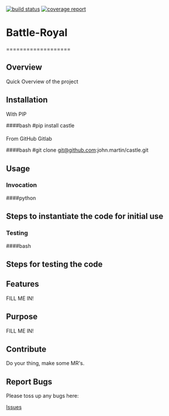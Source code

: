 [![build status](https://github.com/john.martin/castle/badges/master/build.svg)](https://github.com/john.martin/castle/commits/master)
[![coverage report](https://github.com/john.martin/castle/badges/master/coverage.svg)](https://github.com/john.martin/castle/commits/master)

# Battle-Royal
===================

## Overview

Quick Overview of the project

## Installation

With PIP

####bash
#pip install castle
####

From GitHub Gitlab

####bash
#git clone git@github.com:john.martin/castle.git
####

## Usage

### Invocation

####python
## Steps to instantiate the code for initial use
####

### Testing

####bash
## Steps for testing the code
####

## Features

FILL ME IN!

## Purpose

FILL ME IN!

## Contribute

Do your thing, make some MR's.

## Report Bugs

Please toss up any bugs here:

[Issues](https://github.com/john.martin/castle/issues)
